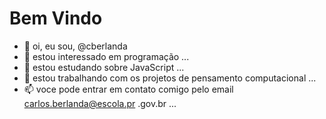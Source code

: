 # Bem Vindo


- 👋 oi, eu sou, @cberlanda
- 👀 estou interessado em programação ...
- 🌱 estou estudando sobre JavaScript ...
- 💞️ estou trabalhando com os projetos de pensamento computacional ...
- 📫 voce pode entrar em contato comigo pelo email carlos.berlanda@escola.pr .gov.br ...

<!---
cberlanda/cberlanda is a ✨ special ✨ repository because its `README.md` (this file) appears on your GitHub profile.
You can click the Preview link to take a look at your changes.
--->
